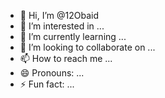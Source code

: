 - 👋 Hi, I’m @12Obaid
- 👀 I’m interested in ...
- 🌱 I’m currently learning ...
- 💞️ I’m looking to collaborate on ...
- 📫 How to reach me ...
- 😄 Pronouns: ...
- ⚡ Fun fact: ...

<!---
12Obaid/12Obaid is a ✨ special ✨ repository because its `README.md` (this file) appears on your GitHub profile.
You can click the Preview link to take a look at your changes.
--->
